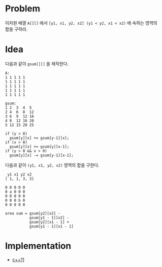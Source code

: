 # Problem

이차원 배열 `A[][]` 에서 `[y1, x1, y2, x2] (y1 < y2, x1 < x2)` 에 속하는 영역의
합을 구하라.

# Idea

다음과 같이 `gsum[][]` 을 제작한다.

```
A:
1 1 1 1 1
1 1 1 1 1
1 1 1 1 1
1 1 1 1 1
1 1 1 1 1

gsum:
1 2  3  4  5
2 4  6  8  12
3 6  9  12 16
4 8  12 16 20
5 12 15 20 25

if (y > 0)
  gsum[y][x] += gsum[y-1][x];
if (x > 0)
  gsum[y][x] += gsum[y][x-1];
if (y > 0 && x > 0)
  gsum[y][x] -= gsum[y-1][x-1];
``` 

다음과 같이 `(y1, x1, y2, x2)` 영역의 합을 구한다.

```
 y1 x1 y2 x2
[ 1, 1, 3, 3]

0 0 0 0 0
0 a 0 0 0
0 0 0 0 0
0 0 0 b 0
0 0 0 0 0

area sum = gsum[y2][x2] - 
           gsum[y1 - 1][x2] -
           gsum[y2][x1 - 1] +
           gsum[y1 - 1][x1 - 1]
```

# Implementation

* [c++11](a.cpp)
